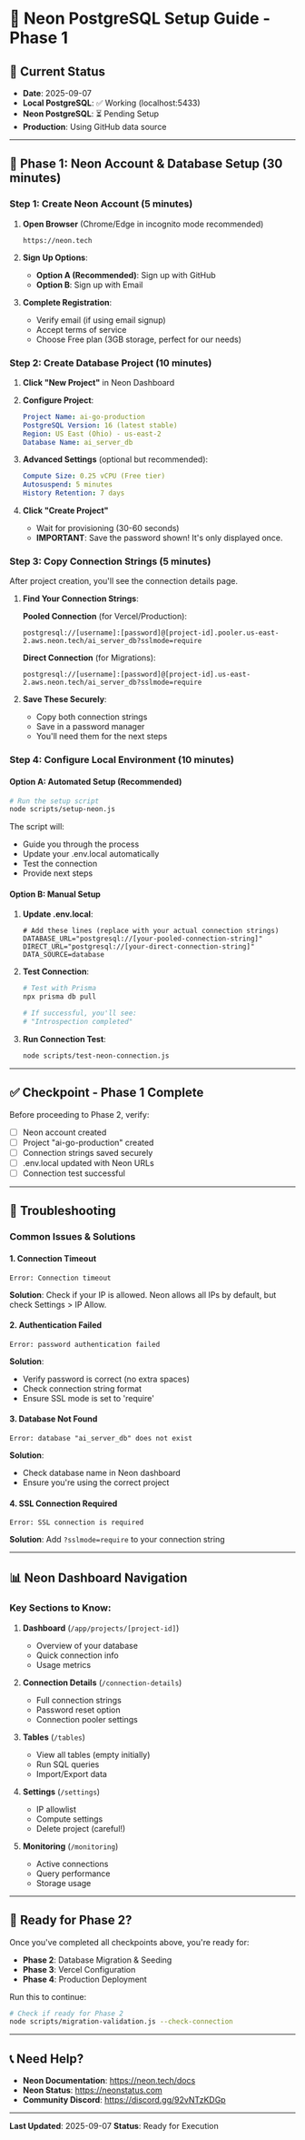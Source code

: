 # 🚀 Neon PostgreSQL Setup Guide - Phase 1

## 📌 Current Status
- **Date**: 2025-09-07
- **Local PostgreSQL**: ✅ Working (localhost:5433)
- **Neon PostgreSQL**: ⏳ Pending Setup
- **Production**: Using GitHub data source

---

## 🎯 Phase 1: Neon Account & Database Setup (30 minutes)

### Step 1: Create Neon Account (5 minutes)

1. **Open Browser** (Chrome/Edge in incognito mode recommended)
   ```
   https://neon.tech
   ```

2. **Sign Up Options**:
   - **Option A (Recommended)**: Sign up with GitHub
   - **Option B**: Sign up with Email

3. **Complete Registration**:
   - Verify email (if using email signup)
   - Accept terms of service
   - Choose Free plan (3GB storage, perfect for our needs)

### Step 2: Create Database Project (10 minutes)

1. **Click "New Project"** in Neon Dashboard

2. **Configure Project**:
   ```yaml
   Project Name: ai-go-production
   PostgreSQL Version: 16 (latest stable)
   Region: US East (Ohio) - us-east-2
   Database Name: ai_server_db
   ```

3. **Advanced Settings** (optional but recommended):
   ```yaml
   Compute Size: 0.25 vCPU (Free tier)
   Autosuspend: 5 minutes
   History Retention: 7 days
   ```

4. **Click "Create Project"**
   - Wait for provisioning (30-60 seconds)
   - **IMPORTANT**: Save the password shown! It's only displayed once.

### Step 3: Copy Connection Strings (5 minutes)

After project creation, you'll see the connection details page.

1. **Find Your Connection Strings**:
   
   **Pooled Connection** (for Vercel/Production):
   ```
   postgresql://[username]:[password]@[project-id].pooler.us-east-2.aws.neon.tech/ai_server_db?sslmode=require
   ```
   
   **Direct Connection** (for Migrations):
   ```
   postgresql://[username]:[password]@[project-id].us-east-2.aws.neon.tech/ai_server_db?sslmode=require
   ```

2. **Save These Securely**:
   - Copy both connection strings
   - Save in a password manager
   - You'll need them for the next steps

### Step 4: Configure Local Environment (10 minutes)

#### Option A: Automated Setup (Recommended)
```bash
# Run the setup script
node scripts/setup-neon.js
```
The script will:
- Guide you through the process
- Update your .env.local automatically
- Test the connection
- Provide next steps

#### Option B: Manual Setup

1. **Update .env.local**:
   ```env
   # Add these lines (replace with your actual connection strings)
   DATABASE_URL="postgresql://[your-pooled-connection-string]"
   DIRECT_URL="postgresql://[your-direct-connection-string]"
   DATA_SOURCE=database
   ```

2. **Test Connection**:
   ```bash
   # Test with Prisma
   npx prisma db pull
   
   # If successful, you'll see:
   # "Introspection completed"
   ```

3. **Run Connection Test**:
   ```bash
   node scripts/test-neon-connection.js
   ```

---

## ✅ Checkpoint - Phase 1 Complete

Before proceeding to Phase 2, verify:

- [ ] Neon account created
- [ ] Project "ai-go-production" created
- [ ] Connection strings saved securely
- [ ] .env.local updated with Neon URLs
- [ ] Connection test successful

---

## 🔧 Troubleshooting

### Common Issues & Solutions

#### 1. Connection Timeout
```
Error: Connection timeout
```
**Solution**: Check if your IP is allowed. Neon allows all IPs by default, but check Settings > IP Allow.

#### 2. Authentication Failed
```
Error: password authentication failed
```
**Solution**: 
- Verify password is correct (no extra spaces)
- Check connection string format
- Ensure SSL mode is set to 'require'

#### 3. Database Not Found
```
Error: database "ai_server_db" does not exist
```
**Solution**: 
- Check database name in Neon dashboard
- Ensure you're using the correct project

#### 4. SSL Connection Required
```
Error: SSL connection is required
```
**Solution**: Add `?sslmode=require` to your connection string

---

## 📊 Neon Dashboard Navigation

### Key Sections to Know:

1. **Dashboard** (`/app/projects/[project-id]`)
   - Overview of your database
   - Quick connection info
   - Usage metrics

2. **Connection Details** (`/connection-details`)
   - Full connection strings
   - Password reset option
   - Connection pooler settings

3. **Tables** (`/tables`)
   - View all tables (empty initially)
   - Run SQL queries
   - Import/Export data

4. **Settings** (`/settings`)
   - IP allowlist
   - Compute settings
   - Delete project (careful!)

5. **Monitoring** (`/monitoring`)
   - Active connections
   - Query performance
   - Storage usage

---

## 🚦 Ready for Phase 2?

Once you've completed all checkpoints above, you're ready for:
- **Phase 2**: Database Migration & Seeding
- **Phase 3**: Vercel Configuration
- **Phase 4**: Production Deployment

Run this to continue:
```bash
# Check if ready for Phase 2
node scripts/migration-validation.js --check-connection
```

---

## 📞 Need Help?

- **Neon Documentation**: https://neon.tech/docs
- **Neon Status**: https://neonstatus.com
- **Community Discord**: https://discord.gg/92vNTzKDGp

---

**Last Updated**: 2025-09-07
**Status**: Ready for Execution